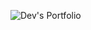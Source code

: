
![Dev's Portfolio](https://github.com/devkumar4/Dev-s-Portfolio/assets/100475573/d83c8f44-36a6-4446-be71-79cbca017398)




